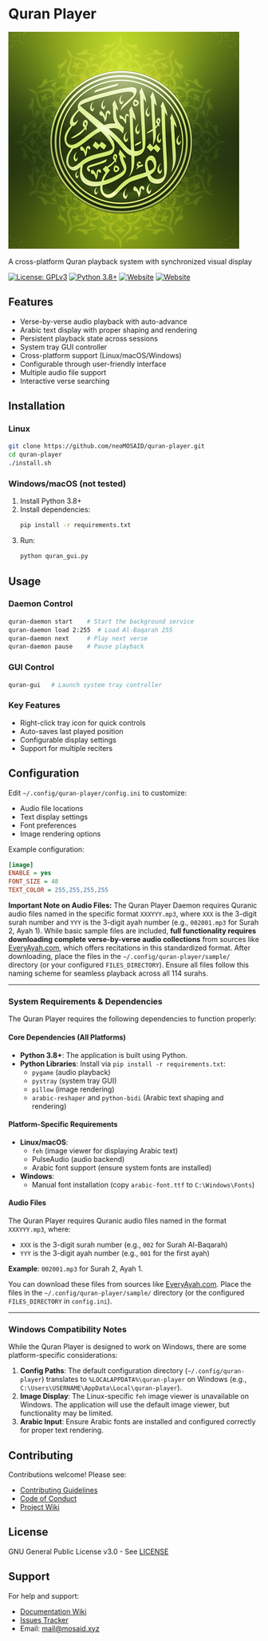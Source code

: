 # Quran Player

![Project Logo](https://raw.githubusercontent.com/neoMOSAID/quran-player/main/icon.png)


A cross-platform Quran playback system with synchronized visual display

[![License: GPLv3](https://img.shields.io/badge/License-GPLv3-blue.svg)](https://www.gnu.org/licenses/gpl-3.0)
[![Python 3.8+](https://img.shields.io/badge/Python-3.8%2B-green)](https://python.org)
[![Website](https://img.shields.io/badge/Python-3.8%2B-green)](https://python.org)
[![Website](https://img.shields.io/badge/Website-mosaid.xyz-blue)](https://www.mosaid.xyz/article/278/how-to-install-and-use-quran-player-on-linux-macos-and-windows/)

## Features

- Verse-by-verse audio playback with auto-advance
- Arabic text display with proper shaping and rendering
- Persistent playback state across sessions
- System tray GUI controller
- Cross-platform support (Linux/macOS/Windows)
- Configurable through user-friendly interface
- Multiple audio file support
- Interactive verse searching

## Installation

### Linux
```bash
git clone https://github.com/neoMOSAID/quran-player.git
cd quran-player
./install.sh
```

### Windows/macOS (not tested)
1. Install Python 3.8+
2. Install dependencies:
   ```bash
   pip install -r requirements.txt
   ```
3. Run:
   ```bash
   python quran_gui.py
   ```

## Usage

### Daemon Control
```bash
quran-daemon start    # Start the background service
quran-daemon load 2:255  # Load Al-Baqarah 255
quran-daemon next     # Play next verse
quran-daemon pause    # Pause playback
```

### GUI Control
```bash
quran-gui   # Launch system tray controller
```

### Key Features
- Right-click tray icon for quick controls
- Auto-saves last played position
- Configurable display settings
- Support for multiple reciters

## Configuration

Edit `~/.config/quran-player/config.ini` to customize:
- Audio file locations
- Text display settings
- Font preferences
- Image rendering options

Example configuration:
```ini
[image]
ENABLE = yes
FONT_SIZE = 48
TEXT_COLOR = 255,255,255,255
```

**Important Note on Audio Files:** The Quran Player Daemon requires Quranic audio files named in the specific format `XXXYYY.mp3`, where `XXX` is the 3-digit surah number and `YYY` is the 3-digit ayah number (e.g., `002001.mp3` for Surah 2, Ayah 1). While basic sample files are included, **full functionality requires downloading complete verse-by-verse audio collections** from sources like [EveryAyah.com](https://everyayah.com/recitations_ayat.html), which offers recitations in this standardized format. After downloading, place the files in the `~/.config/quran-player/sample/` directory (or your configured `FILES_DIRECTORY`). Ensure all files follow this naming scheme for seamless playback across all 114 surahs.


---

### **System Requirements & Dependencies**

The Quran Player requires the following dependencies to function properly:

#### **Core Dependencies (All Platforms)**
- **Python 3.8+**: The application is built using Python.
- **Python Libraries**: Install via `pip install -r requirements.txt`:
  - `pygame` (audio playback)
  - `pystray` (system tray GUI)
  - `pillow` (image rendering)
  - `arabic-reshaper` and `python-bidi` (Arabic text shaping and rendering)

#### **Platform-Specific Requirements**
- **Linux/macOS**:
  - `feh` (image viewer for displaying Arabic text)
  - PulseAudio  (audio backend)
  - Arabic font support (ensure system fonts are installed)
- **Windows**:
  - Manual font installation (copy `arabic-font.ttf` to `C:\Windows\Fonts`)

#### **Audio Files**
The Quran Player requires Quranic audio files named in the format `XXXYYY.mp3`, where:
- `XXX` is the 3-digit surah number (e.g., `002` for Surah Al-Baqarah)
- `YYY` is the 3-digit ayah number (e.g., `001` for the first ayah)

**Example**: `002001.mp3` for Surah 2, Ayah 1.

You can download these files from sources like [EveryAyah.com](https://everyayah.com/recitations_ayat.html). Place the files in the `~/.config/quran-player/sample/` directory (or the configured `FILES_DIRECTORY` in `config.ini`).

---

### **Windows Compatibility Notes**
While the Quran Player is designed to work on Windows, there are some platform-specific considerations:
1. **Config Paths**: The default configuration directory (`~/.config/quran-player`) translates to `%LOCALAPPDATA%\quran-player` on Windows (e.g., `C:\Users\USERNAME\AppData\Local\quran-player`).
2. **Image Display**: The Linux-specific `feh` image viewer is unavailable on Windows. The application will use the default image viewer, but functionality may be limited.
3. **Arabic Input**: Ensure Arabic fonts are installed and configured correctly for proper text rendering.



## Contributing

Contributions welcome! Please see:
- [Contributing Guidelines](CONTRIBUTING.md)
- [Code of Conduct](CODE_OF_CONDUCT.md)
- [Project Wiki](https://github.com/neoMOSAID/quran-player/wiki)

## License

GNU General Public License v3.0 - See [LICENSE](LICENSE)

## Support

For help and support:
- [Documentation Wiki](https://github.com/neoMOSAID/quran-player/wiki)
- [Issues Tracker](https://github.com/neoMOSAID/quran-player/issues)
- Email: mail@mosaid.xyz
